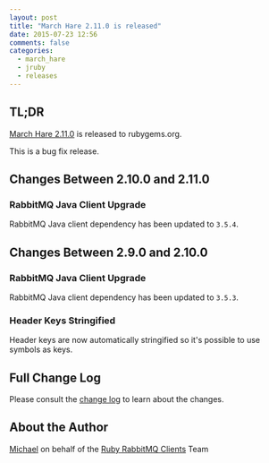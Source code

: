 ```yaml
---
layout: post
title: "March Hare 2.11.0 is released"
date: 2015-07-23 12:56
comments: false
categories:
  - march_hare
  - jruby
  - releases
---
```


## TL;DR

[March Hare 2.11.0](https://rubygems.org/gems/march_hare/versions/2.11.0-java) is
released to rubygems.org.

This is a bug fix release.


## Changes Between 2.10.0 and 2.11.0

### RabbitMQ Java Client Upgrade

RabbitMQ Java client dependency has been updated to `3.5.4`.


## Changes Between 2.9.0 and 2.10.0

### RabbitMQ Java Client Upgrade

RabbitMQ Java client dependency has been updated to `3.5.3`.

### Header Keys Stringified

Header keys are now automatically stringified so it's possible to
use symbols as keys.



## Full Change Log

Please consult the [change log](https://github.com/ruby-amqp/march_hare/blob/master/ChangeLog.md)
to learn about the changes.


## About the Author

[Michael](http://twitter.com/michaelklishin) on behalf of the [Ruby RabbitMQ Clients](http://github.com/ruby-amqp) Team
